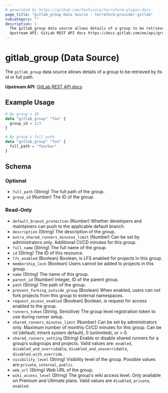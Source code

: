 ```yaml
---
# generated by https://github.com/hashicorp/terraform-plugin-docs
page_title: "gitlab_group Data Source - terraform-provider-gitlab"
subcategory: ""
description: |-
  The gitlab_group data source allows details of a group to be retrieved by its id or full path.
  Upstream API: GitLab REST API docs https://docs.gitlab.com/ee/api/groups.html#details-of-a-group
---
```


# gitlab_group (Data Source)

The `gitlab_group` data source allows details of a group to be retrieved by its id or full path.

**Upstream API**: [GitLab REST API docs](https://docs.gitlab.com/ee/api/groups.html#details-of-a-group)

## Example Usage

```terraform
# By group's ID
data "gitlab_group" "foo" {
  group_id = 123
}

# By group's full path
data "gitlab_group" "foo" {
  full_path = "foo/bar"
}
```

<!-- schema generated by tfplugindocs -->
## Schema

### Optional

- `full_path` (String) The full path of the group.
- `group_id` (Number) The ID of the group.

### Read-Only

- `default_branch_protection` (Number) Whether developers and maintainers can push to the applicable default branch.
- `description` (String) The description of the group.
- `extra_shared_runners_minutes_limit` (Number) Can be set by administrators only. Additional CI/CD minutes for this group.
- `full_name` (String) The full name of the group.
- `id` (String) The ID of this resource.
- `lfs_enabled` (Boolean) Boolean, is LFS enabled for projects in this group.
- `membership_lock` (Boolean) Users cannot be added to projects in this group.
- `name` (String) The name of this group.
- `parent_id` (Number) Integer, ID of the parent group.
- `path` (String) The path of the group.
- `prevent_forking_outside_group` (Boolean) When enabled, users can not fork projects from this group to external namespaces.
- `request_access_enabled` (Boolean) Boolean, is request for access enabled to the group.
- `runners_token` (String, Sensitive) The group level registration token to use during runner setup.
- `shared_runners_minutes_limit` (Number) Can be set by administrators only. Maximum number of monthly CI/CD minutes for this group. Can be nil (default; inherit system default), 0 (unlimited), or > 0.
- `shared_runners_setting` (String) Enable or disable shared runners for a group’s subgroups and projects. Valid values are: `enabled`, `disabled_and_overridable`, `disabled_and_unoverridable`, `disabled_with_override`.
- `visibility_level` (String) Visibility level of the group. Possible values are `private`, `internal`, `public`.
- `web_url` (String) Web URL of the group.
- `wiki_access_level` (String) The group's wiki access level. Only available on Premium and Ultimate plans. Valid values are `disabled`, `private`, `enabled`.
